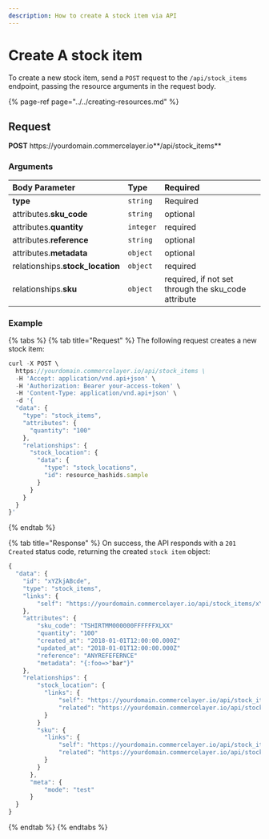 ```yaml
---
description: How to create A stock item via API
---
```


# Create A stock item

To create a new stock item, send a `POST` request to the `/api/stock_items` endpoint, passing the resource arguments in the request body.

{% page-ref page="../../creating-resources.md" %}

## Request

**POST** https://<i></i>yourdomain.commercelayer.io**/api/stock_items**

### Arguments

| Body Parameter | Type | Required |
| :--- | :--- | :--- |
| **type** | `string` | Required |
| attributes.**sku_code** | `string` | optional |
| attributes.**quantity** | `integer` | required |
| attributes.**reference** | `string` | optional |
| attributes.**metadata** | `object` | optional |
| relationships.**stock_location** | `object` | required |
| relationships.**sku** | `object` | required, if not set through the sku_code attribute |

### Example

{% tabs %}
{% tab title="Request" %}
The following request creates a new stock item:

```javascript
curl -X POST \
  https://yourdomain.commercelayer.io/api/stock_items \
  -H 'Accept: application/vnd.api+json' \
  -H 'Authorization: Bearer your-access-token' \
  -H 'Content-Type: application/vnd.api+json' \
  -d '{
  "data": {
    "type": "stock_items",
    "attributes": {
      "quantity": "100"
    },
    "relationships": {
      "stock_location": {
        "data": {
          "type": "stock_locations",
          "id": resource_hashids.sample
        }
      }
    }
  }
}'
```
{% endtab %}

{% tab title="Response" %}
On success, the API responds with a `201 Created` status code, returning the created `stock item` object:

```javascript
{
  "data": {
    "id": "xYZkjABcde",
    "type": "stock_items",
    "links": {
        "self": "https://yourdomain.commercelayer.io/api/stock_items/xYZkjABcde"
    },
    "attributes": {
        "sku_code": "TSHIRTMM000000FFFFFFXLXX"
        "quantity": "100"
        "created_at": "2018-01-01T12:00:00.000Z"
        "updated_at": "2018-01-01T12:00:00.000Z"
        "reference": "ANYREFEFERNCE"
        "metadata": "{:foo=>"bar"}"
    },
    "relationships": {
        "stock_location": {
          "links": {
              "self": "https://yourdomain.commercelayer.io/api/stock_items/xYZkjABcde/relationships/stock_location",
              "related": "https://yourdomain.commercelayer.io/api/stock_items/xYZkjABcde/stock_location"
          }
        }
        "sku": {
          "links": {
              "self": "https://yourdomain.commercelayer.io/api/stock_items/xYZkjABcde/relationships/sku",
              "related": "https://yourdomain.commercelayer.io/api/stock_items/xYZkjABcde/sku"
          }
        }
      },
      "meta": {
          "mode": "test"
      }
  }
}
```
{% endtab %}
{% endtabs %}
